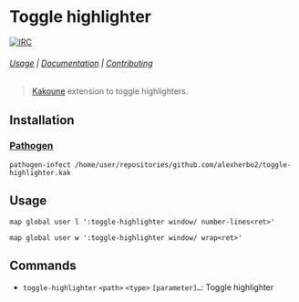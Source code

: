# Toggle highlighter

[![IRC][IRC Badge]][IRC]

###### [Usage](#usage) | [Documentation](#commands) | [Contributing](CONTRIBUTING)

> [Kakoune] extension to toggle highlighters.

## Installation

### [Pathogen]

``` kak
pathogen-infect /home/user/repositories/github.com/alexherbo2/toggle-highlighter.kak
```

## Usage

``` kak
map global user l ':toggle-highlighter window/ number-lines<ret>'
```

``` kak
map global user w ':toggle-highlighter window/ wrap<ret>'
```

## Commands

- `toggle-highlighter` `<path>` `<type>` `[parameter]…`: Toggle highlighter

[Kakoune]: https://kakoune.org
[IRC]: https://webchat.freenode.net?channels=kakoune
[IRC Badge]: https://img.shields.io/badge/IRC-%23kakoune-blue.svg
[Pathogen]: https://github.com/alexherbo2/pathogen.kak
